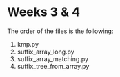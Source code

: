 # Weeks 3 & 4
The order of the files is the following:
1. kmp.py
2. suffix_array_long.py
3. suffix_array_matching.py
4. suffix_tree_from_array.py
